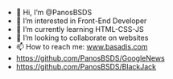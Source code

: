 - 👋 Hi, I’m @PanosBSDS
- 👀 I’m interested in Front-End Developer
- 🌱 I’m currently learning HTML-CSS-JS
- 💞️ I’m looking to collaborate on websites
- 📫 How to reach me: www.basadis.com
- https://github.com/PanosBSDS/GoogleNews
- https://github.com/PanosBSDS/BlackJack

<!---
PanosBSDS/PanosBSDS is a ✨ special ✨ repository because its `README.md` (this file) appears on your GitHub profile.
You can click the Preview link to take a look at your changes.
--->
